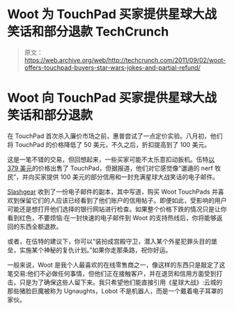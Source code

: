 # Woot 为 TouchPad 买家提供星球大战笑话和部分退款 TechCrunch

> 原文：<https://web.archive.org/web/http://techcrunch.com/2011/09/02/woot-offers-touchpad-buyers-star-wars-jokes-and-partial-refund/>

# Woot 向 TouchPad 买家提供星球大战笑话和部分退款

在 TouchPad 首次杀入廉价市场之前，惠普尝试了一点定价实验。八月初，他们将 TouchPad 的价格降低了 50 美元，不久之后，折扣提高到了 100 美元。

这是一笔不错的交易，但回想起来，一些买家可能不太乐意扣动扳机。伍特[以 379 美元](https://web.archive.org/web/20230204182744/https://techcrunch.com/2011/08/05/oh-gosh-the-hp-touchpad-16gb-is-on-woot-for-379/)的价格出售了 TouchPad，但据报道，他们对它感觉像“邋遢的 nerf 牧民”，并向买家提供 100 美元的部分信用和一封充满星球大战笑话的电子邮件。

[Slashgear](https://web.archive.org/web/20230204182744/http://www.slashgear.com/woot-offers-touchpad-buyers-100-and-star-wars-defense-01176322/) 收到了一份电子邮件的副本，其中写道，购买 Woot TouchPads 并喜欢到保留它们的人应该已经看到了他们账户的信用帖子。即便如此，受影响的用户可能还是想打开他们选择的银行网站进行检查。如果整个价格下跌的情况只是让你看到红色，不要烦恼:在一封快速的电子邮件到 Woot 的支持热线后，你将能够返回的东西全额退款。

或者，在伍特的建议下，你可以“装扮成宫殿守卫，潜入某个外星犯罪头目的堡垒，实施某个神秘的复仇计划。”如果你走那条路，祝你好运。

一般来说，Woot 是我个人最喜欢的在线零售商之一，像这样的东西只是敲定了这笔交易:他们不必做任何事情，但他们正在接触客户，并在退货和信用方面受到打击，只是为了确保这些人留下来。我只希望他们能直接引用《星球大战》:云城的那些猪脸巨魔被称为 Ugnaughts，Lobot 不是机器人，而是一个戴着电子耳罩的家伙。
